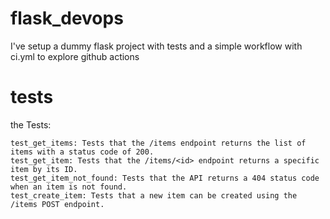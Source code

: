 # flask_devops

I've setup a dummy flask project with tests and a simple workflow with ci.yml to explore github actions

# tests

the Tests:

    test_get_items: Tests that the /items endpoint returns the list of items with a status code of 200.
    test_get_item: Tests that the /items/<id> endpoint returns a specific item by its ID.
    test_get_item_not_found: Tests that the API returns a 404 status code when an item is not found.
    test_create_item: Tests that a new item can be created using the /items POST endpoint.
